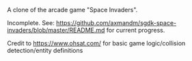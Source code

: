 A clone of the arcade game "Space Invaders".

Incomplete. See: https://github.com/axmandm/sgdk-space-invaders/blob/master/README.md for current progress.

Credit to https://www.ohsat.com/ for basic game logic/collision detection/entity definitions
